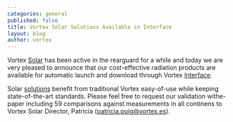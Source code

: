 ```yaml
---
categories: general
published: false
title: Vortex Solar Solutions Available in Interface
layout: blog
author: vortex
---
```


Vortex [Solar](http://www.vortexfdc.com/markets/solar.html) has been active in the rearguard for a while and today we are very pleased to announce that our cost-effective radiation products are available for automatic launch and download through Vortex [Interface](http://interface.vortexfdc.com).

Solar [solutions](http://www.vortexfdc.com/solutions/solar-index.html) benefit from traditional Vortex easy-of-use while keeping state-of-the-art standards. Please feel free to request our validation withe-paper including 59 comparisons against measurements in all continens to Vortex Solar Director, Patricia (patricia.puig@vortex.es).